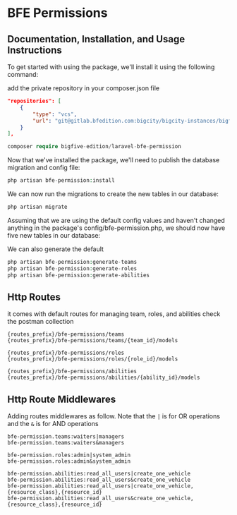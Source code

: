 # BFE Permissions

## Documentation, Installation, and Usage Instructions

To get started with using the package, we'll install it using the following command:

add the private repository in your composer.json file
```json
"repositories": [
	{
		"type": "vcs",
		"url": "git@gitlab.bfedition.com:bigcity/bigcity-instances/bigfiveedition-laravel-permission.git"
	}
],
```

```php
composer require bigfive-edition/laravel-bfe-permission
```
Now that we've installed the package, we'll need to publish the database migration and config file:

```php
php artisan bfe-permission:install
```
We can now run the migrations to create the new tables in our database:

```php
php artisan migrate
```
Assuming that we are using the default config values and haven't changed anything in the package's config/bfe-permission.php, 
we should now have five new tables in our database:


We can also generate the default 

```php
php artisan bfe-permission:generate-teams
php artisan bfe-permission:generate-roles
php artisan bfe-permission:generate-abilities
```

## Http Routes
it comes with default routes for managing team, roles, and abilities
check the postman collection 

```
{routes_prefix}/bfe-permissions/teams
{routes_prefix}/bfe-permissions/teams/{team_id}/models

{routes_prefix}/bfe-permissions/roles
{routes_prefix}/bfe-permissions/roles/{role_id}/models

{routes_prefix}/bfe-permissions/abilities
{routes_prefix}/bfe-permissions/abilities/{ability_id}/models
```

## Http Route Middlewares
Adding routes middlewares as follow.
Note that the `|` is for OR operations and the `&` is for AND operations

```
bfe-permission.teams:waiters|managers
bfe-permission.teams:waiters&managers

bfe-permission.roles:admin|system_admin
bfe-permission.roles:admin&system_admin

bfe-permission.abilities:read_all_users|create_one_vehicle
bfe-permission.abilities:read_all_users&create_one_vehicle
bfe-permission.abilities:read_all_users|create_one_vehicle,{resource_class},{resource_id}
bfe-permission.abilities:read_all_users&create_one_vehicle,{resource_class},{resource_id}
```
